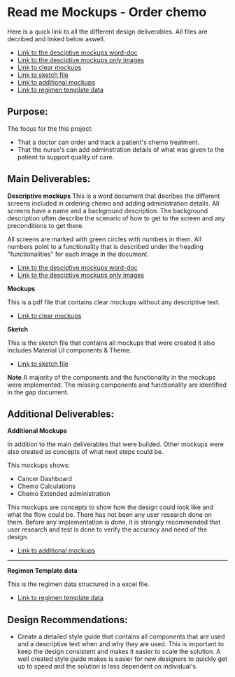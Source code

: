 # Read me Mockups - Order chemo
Here is a quick link to all the different design deliverables. All files are decribed and linked below aswell. 
- [Link to the desciptive mockups word-doc](https://github.com/dearmasm/openmrs-module-oncology/blob/master/docs/DescriptiveMockups.docx)
- [Link to the desciptive mockups only images](https://github.com/dearmasm/openmrs-module-oncology/blob/master/docs/PIH+IBMDesignDesciptiveMockups.pdf)
- [Link to clear mockups](https://github.com/dearmasm/openmrs-module-oncology/blob/master/docs/PIH+IBMDesignMockups.pdf)
- [Link to sketch file](https://github.com/dearmasm/openmrs-module-oncology/blob/master/docs/PIH+IBMDesign.sketch)
- [Link to additional mockups](https://github.com/dearmasm/openmrs-module-oncology/blob/master/docs/PIH+IBMDesignAdditionalMockups.pdf)
- [Link to regimen template data](https://github.com/dearmasm/openmrs-module-oncology/blob/master/docs/ChemoRegimenMetadata.xlsx)

Purpose:
--------
 The focus for the this project:  
- That a doctor can order and track a patient's chemo treatment.  
- That the nurse's can add adminstration details of what was given to the patient to support quality of care. 

Main Deliverables:
--------

**Descriptive mockups** 
This is a word document that decribes the different screens included in ordering chemo and adding administration details.
All screens have a name and a background description. The background description often describe the scenario of how to get to the screen and any preconditions to get there.

All screens are marked with green circles with numbers in them. All numbers point to a functionality that is described under the heading "functionalities" for each image in the document.
- [Link to the desciptive mockups word-doc](https://github.com/dearmasm/openmrs-module-oncology/blob/master/docs/DescriptiveMockups.docx)
- [Link to the desciptive mockups only images](https://github.com/dearmasm/openmrs-module-oncology/blob/master/docs/PIH+IBMDesignDesciptiveMockups.pdf)

**Mockups** 

This is a pdf file that contains clear mockups without any descriptive text.
- [Link to clear mockups](https://github.com/dearmasm/openmrs-module-oncology/blob/master/docs/PIH+IBMDesignMockups.pdf)

**Sketch** 

This is the sketch file that contains all mockups that were created it also includes Material UI components & Theme. 
- [Link to sketch file](https://github.com/dearmasm/openmrs-module-oncology/blob/master/docs/PIH+IBMDesign.sketch)


**Note** A majority of the components and the functionality in the mockups were implemented. The missing components and functionality are identified in the gap document.

Additional Deliverables:
--------

**Additional Mockups** 

In addition to the main deliverables that were builded. Other mockups were also created as concepts of what next steps could be.

This mockups shows:
- Cancer Dashboard
- Chemo Calculations
- Chemo Extended administration

This mockups are concepts to show how the design could look like and what the flow could be. There has not been any user research done on them. Before any implementation is done, it is strongly recommended that user research and test is done to verify the accuracy and need of the design.


- [Link to additional mockups](https://github.com/dearmasm/openmrs-module-oncology/blob/master/docs/PIH+IBMDesignAdditionalMockups.pdf)

---

**Regimen Template data** 

This is the regimen data structured in a excel file. 
- [Link to regimen template data](https://github.com/dearmasm/openmrs-module-oncology/blob/master/docs/ChemoRegimenMetadata.xlsx)

Design Recommendations:
--------

- Create a detailed style guide that contains all components that are used and a descriptive text when and why they are used. This is important to keep the design consistent and makes it easier to scale the solution. A well created style guide makes is easier for new designers to quickly get up to speed and the solution is less dependent on individual's. 
